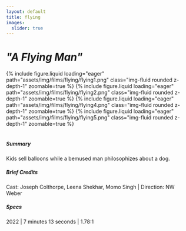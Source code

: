 ```yaml
---
layout: default
title: flying
images:
  slider: true
---
```


<div class="header-bar-small">
<h1><i>"A Flying Man"</i></h1>
</div>

<div class="bottom-border">
<swiper-container keyboard="true" navigation="true" rewind="true">
  <swiper-slide>{% include figure.liquid loading="eager" path="assets/img/films/flying/flying1.png" class="img-fluid rounded z-depth-1" zoomable=true %}</swiper-slide>
  <swiper-slide>{% include figure.liquid loading="eager" path="assets/img/films/flying/flying2.png" class="img-fluid rounded z-depth-1" zoomable=true %}</swiper-slide>
  <swiper-slide>{% include figure.liquid loading="eager" path="assets/img/films/flying/flying4.png" class="img-fluid rounded z-depth-1" zoomable=true %}</swiper-slide>
  <swiper-slide>{% include figure.liquid loading="eager" path="assets/img/films/flying/flying5.png" class="img-fluid rounded z-depth-1" zoomable=true %}</swiper-slide>
</swiper-container>
</div>

<br>

##### Summary
Kids sell balloons while a bemused man philosophizes about a dog.

##### Brief Credits
Cast: Joseph Colthorpe, Leena Shekhar, Momo Singh | Direction: NW Weber

##### Specs
2022 | 7 minutes 13 seconds | 1.78:1 


